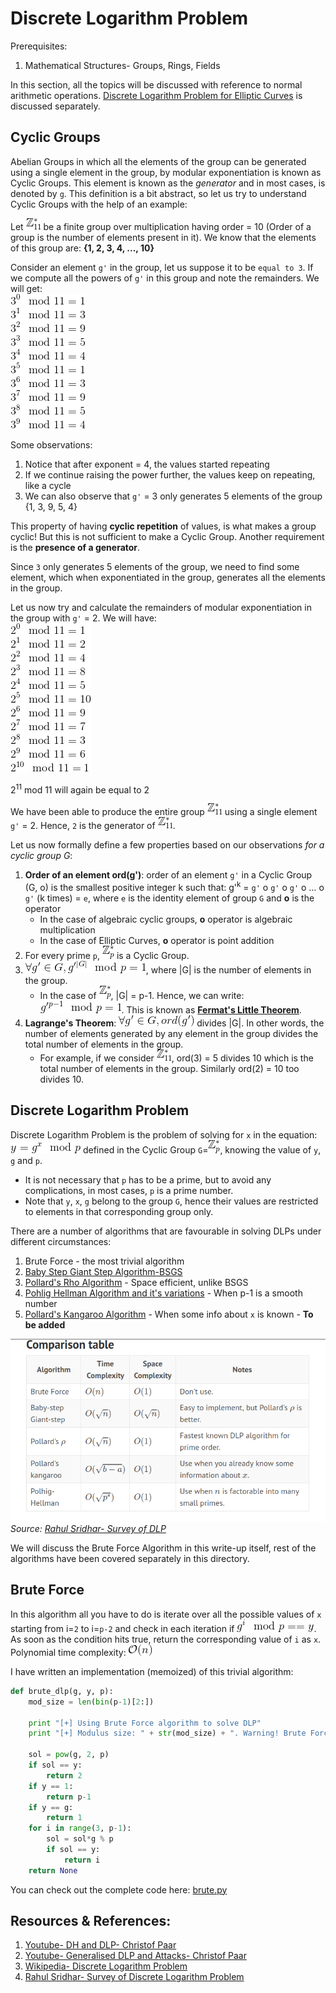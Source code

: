 # Discrete Logarithm Problem

Prerequisites:
1. Mathematical Structures- Groups, Rings, Fields

In this section, all the topics will be discussed with reference to normal arithmetic operations. [Discrete Logarithm Problem for Elliptic Curves](Elliptic-Curve-DLP/) is discussed separately.

## Cyclic Groups
Abelian Groups in which all the elements of the group can be generated using a single element in the group, by modular exponentiation is known as Cyclic Groups. This element is known as the *generator* and in most cases, is denoted by `g`. This definition is a bit abstract, so let us try to understand Cyclic Groups with the help of an example:  

Let ![picture](Pictures/2.gif) be a finite group over multiplication having order = 10 (Order of a group is the number of elements present in it). We know that the elements of this group are: **{1, 2, 3, 4, ..., 10}**

Consider an element `g'` in the group, let us suppose it to be `equal to 3`. If we compute all the powers of `g'` in this group and note the remainders. We will get:  
![picture](Pictures/1.gif)

Some observations:
1. Notice that after exponent = 4, the values started repeating
2. If we continue raising the power further, the values keep on repeating, like a cycle
3. We can also observe that `g'` = 3 only generates 5 elements of the group {1, 3, 9, 5, 4}

This property of having **cyclic repetition** of values, is what makes a group cyclic! But this is not sufficient to make a Cyclic Group. Another requirement is the **presence of a generator**.

Since `3` only generates 5 elements of the group, we need to find some element, which when exponentiated in the group, generates all the elements in the group.

Let us now try and calculate the remainders of modular exponentiation in the group with `g'` = 2. We will have:  
![picture](Pictures/3.gif)

2<sup>11</sup> mod 11 will again be equal to 2

We have been able to produce the entire group ![picture](Pictures/2.gif)  using a single element `g'` = 2. Hence, `2` is the generator of ![picture](Pictures/2.gif).

Let us now formally define a few properties based on our observations *for a cyclic group G*:  
1. **Order of an element ord(g')**: order of an element `g'` in a Cyclic Group (G, o) is the smallest positive integer k such that: g'<sup>k</sup> = `g'` o `g'` o `g'` o … o `g'` (k times) = `e`, where `e` is the identity element of group `G` and **o** is the operator
   + In the case of algebraic cyclic groups, **o** operator is algebraic multiplication
   + In the case of Elliptic Curves, **o** operator is point addition
2. For every prime `p`, ![picture](Pictures/4.gif) is a Cyclic Group.
3. ![picture](Pictures/5.gif), where |G| is the number of elements in the group.
   + In the case of ![picture](Pictures/4.gif), |G| = p-1. Hence, we can write: ![picture](Pictures/6.gif). This is known as **[Fermat's Little Theorem](https://en.wikipedia.org/wiki/Fermat%27s_little_theorem)**.
4. **Lagrange's Theorem**: ![pictures](Pictures/7.gif) divides |G|. In other words, the number of elements generated by any element in the group divides the total number of elements in the group.
   + For example, if we consider ![picture](Pictures/2.gif), ord(3) = 5 divides 10 which is the total number of elements in the group. Similarly ord(2) = 10 too divides 10.


## Discrete Logarithm Problem
Discrete Logarithm Problem is the problem of solving for `x` in the equation: ![picture](Pictures/8.gif) defined in the Cyclic Group `G`=![picture](Pictures/4.gif), knowing the value of `y`, `g` and `p`.
+ It is not necessary that `p` has to be a prime, but to avoid any complications, in most cases, `p` is a prime number.
+ Note that `y`, `x`, `g` belong to the group `G`, hence their values are restricted to elements in that corresponding group only.

There are a number of algorithms that are favourable in solving DLPs under different circumstances:
1. Brute Force - the most trivial algorithm
2. [Baby Step Giant Step Algorithm-BSGS](Algo-Baby-Step-Giant-Step/)
3. [Pollard's Rho Algorithm](Algo-Pollard-Rho/) - Space efficient, unlike BSGS
4. [Pohlig Hellman Algorithm and it's variations](Algo-Pohlig-Hellman/) - When p-1 is a smooth number
5. [Pollard's Kangaroo Algorithm]() - When some info about `x` is known - **To be added**

![picture](Pictures/9.png)  
*Source: [Rahul Sridhar- Survey of DLP](https://fortenf.org/e/crypto/2017/12/03/survey-of-discrete-log-algos.html)*

We will discuss the Brute Force Algorithm in this write-up itself, rest of the algorithms have been covered separately in this directory.

## Brute Force
In this algorithm all you have to do is iterate over all the possible values of `x` starting from i=`2` to i=`p-2` and check in each iteration if ![picture](Pictures/9.gif). As soon as the condition hits true, return the corresponding value of `i` as `x`. Polynomial time complexity: ![picture](Pictures/10.gif)

I have written an implementation (memoized) of this trivial algorithm:
```python
def brute_dlp(g, y, p):
    mod_size = len(bin(p-1)[2:])

    print "[+] Using Brute Force algorithm to solve DLP"
    print "[+] Modulus size: " + str(mod_size) + ". Warning! Brute Force is not efficient\n"

    sol = pow(g, 2, p)
    if sol == y:
        return 2
    if y == 1:
        return p-1
    if y == g:
        return 1
    for i in range(3, p-1):
        sol = sol*g % p
        if sol == y:
            return i
    return None    
```
You can check out the complete code here: [brute.py](brute.py)

## Resources & References:
1. [Youtube- DH and DLP- Christof Paar](https://www.youtube.com/watch?v=aeOzBCbwxUo&list=PL6N5qY2nvvJE8X75VkXglSrVhLv1tVcfy&index=13)
2. [Youtube- Generalised DLP and Attacks- Christof Paar](https://www.youtube.com/watch?v=IGqrbM52wtg&list=PL6N5qY2nvvJE8X75VkXglSrVhLv1tVcfy&index=14)
3. [Wikipedia- Discrete Logarithm Problem](https://en.wikipedia.org/wiki/Discrete_logarithm)
4. [Rahul Sridhar- Survey of Discrete Logarithm Problem](https://fortenf.org/e/crypto/2017/12/03/survey-of-discrete-log-algos.html)
